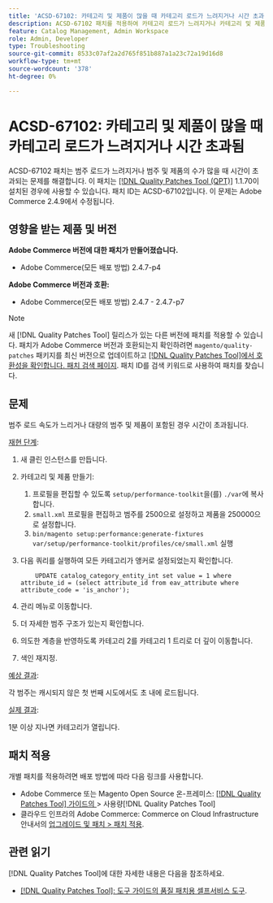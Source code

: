 ```yaml
---
title: 'ACSD-67102: 카테고리 및 제품이 많을 때 카테고리 로드가 느려지거나 시간 초과됨'
description: ACSD-67102 패치를 적용하여 카테고리 로드가 느려지거나 카테고리 및 제품 수가 많을 때 시간이 초과되는 Adobe Commerce 문제를 해결합니다.
feature: Catalog Management, Admin Workspace
role: Admin, Developer
type: Troubleshooting
source-git-commit: 8533c07af2a2d765f851b887a1a23c72a19d16d8
workflow-type: tm+mt
source-wordcount: '378'
ht-degree: 0%

---
```



# ACSD-67102: 카테고리 및 제품이 많을 때 카테고리 로드가 느려지거나 시간 초과됨

ACSD-67102 패치는 범주 로드가 느려지거나 범주 및 제품의 수가 많을 때 시간이 초과되는 문제를 해결합니다. 이 패치는 [[!DNL Quality Patches Tool (QPT)]](/help/tools/quality-patches-tool/quality-patches-tool-to-self-serve-quality-patches.md) 1.1.70이 설치된 경우에 사용할 수 있습니다. 패치 ID는 ACSD-67102입니다. 이 문제는 Adobe Commerce 2.4.9에서 수정됩니다.

## 영향을 받는 제품 및 버전

**Adobe Commerce 버전에 대한 패치가 만들어졌습니다.**

* Adobe Commerce(모든 배포 방법) 2.4.7-p4

**Adobe Commerce 버전과 호환:**

* Adobe Commerce(모든 배포 방법) 2.4.7 - 2.4.7-p7

>[!NOTE]
>
>새 [!DNL Quality Patches Tool] 릴리스가 있는 다른 버전에 패치를 적용할 수 있습니다. 패치가 Adobe Commerce 버전과 호환되는지 확인하려면 `magento/quality-patches` 패키지를 최신 버전으로 업데이트하고 [[!DNL Quality Patches Tool]에서 호환성을 확인합니다. 패치 검색 페이지](https://experienceleague.adobe.com/tools/commerce-quality-patches/index.html). 패치 ID를 검색 키워드로 사용하여 패치를 찾습니다.

## 문제

범주 로드 속도가 느리거나 대량의 범주 및 제품이 포함된 경우 시간이 초과됩니다.

<u>재현 단계</u>:

1. 새 클린 인스턴스를 만듭니다.
1. 카테고리 및 제품 만들기:
   1. 프로필을 편집할 수 있도록 `setup/performance-toolkit`을(를) `./var`에 복사합니다.
   1. `small.xml` 프로필을 편집하고 범주를 2500으로 설정하고 제품을 250000으로 설정합니다.
   1. `bin/magento setup:performance:generate-fixtures var/setup/performance-toolkit/profiles/ce/small.xml` 실행
1. 다음 쿼리를 실행하여 모든 카테고리가 앵커로 설정되었는지 확인합니다.

   ```
       UPDATE catalog_category_entity_int set value = 1 where attribute_id = (select attribute_id from eav_attribute where attribute_code = 'is_anchor'); 
   ```

1. 관리 메뉴로 이동합니다.
1. 더 자세한 범주 구조가 있는지 확인합니다.
1. 의도한 계층을 반영하도록 카테고리 2를 카테고리 1 트리로 더 깊이 이동합니다.
1. 색인 재지정.

<u>예상 결과</u>:

각 범주는 캐시되지 않은 첫 번째 시도에서도 초 내에 로드됩니다.

<u>실제 결과</u>:

1분 이상 지나면 카테고리가 열립니다.

## 패치 적용

개별 패치를 적용하려면 배포 방법에 따라 다음 링크를 사용합니다.

* Adobe Commerce 또는 Magento Open Source 온-프레미스: [[!DNL Quality Patches Tool]  가이드의 &#x200B;](/help/tools/quality-patches-tool/usage.md)> 사용량[!DNL Quality Patches Tool]
* 클라우드 인프라의 Adobe Commerce: Commerce on Cloud Infrastructure 안내서의 [업그레이드 및 패치 > 패치 적용](https://experienceleague.adobe.com/docs/commerce-cloud-service/user-guide/develop/upgrade/apply-patches.html).

## 관련 읽기

[!DNL Quality Patches Tool]에 대한 자세한 내용은 다음을 참조하세요.

* [[!DNL Quality Patches Tool]: 도구 가이드의 품질 패치용 셀프서비스 도구](/help/tools/quality-patches-tool/quality-patches-tool-to-self-serve-quality-patches.md).
